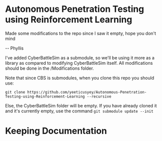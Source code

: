 # Autonomous Penetration Testing using Reinforcement Learning



Made some modifications to the repo since I saw it empty, hope you don't mind

-- Phyllis 



I've added CyberBattleSim as a submodule, so we'll be using it more as a library as compared to modifying CyberBattleSim itself. All modifications should be done in the /Modifications folder.



Note that since CBS is submodules, when you clone this repo you should use:

```
git clone https://github.com/yeeticusyey/Autonomous-Penetration-Testing-using-Reinforcement-Learning --recursive
```

Else, the CyberBattleSim folder will be empty. If you have already cloned it and it's currently empty, use the command `git submodule update --init `





# Keeping Documentation

